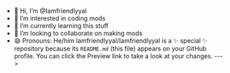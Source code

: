 - 👋 Hi, I’m @Iamfriendlyyal
- 👀 I’m interested in coding mods
- 🌱 I’m currently learning this stuff
- 💞️ I’m looking to collaborate on making mods
- 😄 Pronouns: He/him
Iamfriendlyyal/Iamfriendlyyal is a ✨ special ✨ repository because its `README.md` (this file) appears on your GitHub profile.
You can click the Preview link to take a look at your changes.
--->

